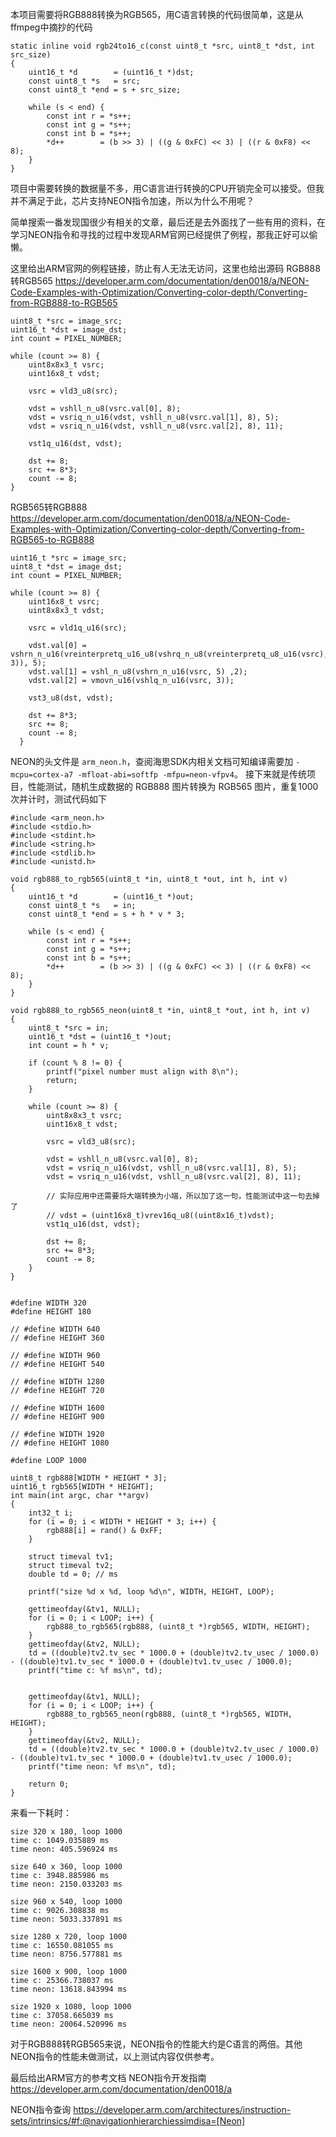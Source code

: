 本项目需要将RGB888转换为RGB565，用C语言转换的代码很简单，这是从ffmpeg中摘抄的代码
```
static inline void rgb24to16_c(const uint8_t *src, uint8_t *dst, int src_size)
{
    uint16_t *d        = (uint16_t *)dst;
    const uint8_t *s   = src;
    const uint8_t *end = s + src_size;

    while (s < end) {
        const int r = *s++;
        const int g = *s++;
        const int b = *s++;
        *d++        = (b >> 3) | ((g & 0xFC) << 3) | ((r & 0xF8) << 8);
    }
}
```

项目中需要转换的数据量不多，用C语言进行转换的CPU开销完全可以接受。但我并不满足于此，芯片支持NEON指令加速，所以为什么不用呢？

简单搜索一番发现国很少有相关的文章，最后还是去外面找了一些有用的资料，在学习NEON指令和寻找的过程中发现ARM官网已经提供了例程，那我正好可以偷懒。

这里给出ARM官网的例程链接，防止有人无法无访问，这里也给出源码
RGB888转RGB565
https://developer.arm.com/documentation/den0018/a/NEON-Code-Examples-with-Optimization/Converting-color-depth/Converting-from-RGB888-to-RGB565
```
uint8_t *src = image_src;
uint16_t *dst = image_dst;
int count = PIXEL_NUMBER;

while (count >= 8) {
    uint8x8x3_t vsrc;
    uint16x8_t vdst;

    vsrc = vld3_u8(src);

    vdst = vshll_n_u8(vsrc.val[0], 8);
    vdst = vsriq_n_u16(vdst, vshll_n_u8(vsrc.val[1], 8), 5);
    vdst = vsriq_n_u16(vdst, vshll_n_u8(vsrc.val[2], 8), 11);

    vst1q_u16(dst, vdst);

    dst += 8;
    src += 8*3;
    count -= 8;
}
```

RGB565转RGB888
https://developer.arm.com/documentation/den0018/a/NEON-Code-Examples-with-Optimization/Converting-color-depth/Converting-from-RGB565-to-RGB888
```
uint16_t *src = image_src;
uint8_t *dst = image_dst;
int count = PIXEL_NUMBER;

while (count >= 8) {
    uint16x8_t vsrc;
    uint8x8x3_t vdst;

    vsrc = vld1q_u16(src);

    vdst.val[0] = vshrn_n_u16(vreinterpretq_u16_u8(vshrq_n_u8(vreinterpretq_u8_u16(vsrc), 3)), 5);
    vdst.val[1] = vshl_n_u8(vshrn_n_u16(vsrc, 5) ,2);
    vdst.val[2] = vmovn_u16(vshlq_n_u16(vsrc, 3));

    vst3_u8(dst, vdst);

    dst += 8*3;
    src += 8;
    count -= 8;
  }
```

NEON的头文件是 `arm_neon.h`，查阅海思SDK内相关文档可知编译需要加 `-mcpu=cortex-a7 -mfloat-abi=softfp -mfpu=neon-vfpv4`。
接下来就是传统项目，性能测试，随机生成数据的 RGB888 图片转换为 RGB565 图片，重复1000次并计时，测试代码如下
```
#include <arm_neon.h>
#include <stdio.h>
#include <stdint.h>
#include <string.h>
#include <stdlib.h>
#include <unistd.h>

void rgb888_to_rgb565(uint8_t *in, uint8_t *out, int h, int v)
{
    uint16_t *d        = (uint16_t *)out;
    const uint8_t *s   = in;
    const uint8_t *end = s + h * v * 3;

    while (s < end) {
        const int r = *s++;
        const int g = *s++;
        const int b = *s++;
        *d++        = (b >> 3) | ((g & 0xFC) << 3) | ((r & 0xF8) << 8);
    }
}

void rgb888_to_rgb565_neon(uint8_t *in, uint8_t *out, int h, int v)
{
    uint8_t *src = in;
    uint16_t *dst = (uint16_t *)out;
    int count = h * v;

    if (count % 8 != 0) {
        printf("pixel number must align with 8\n");
        return;
    }

    while (count >= 8) {
        uint8x8x3_t vsrc;
        uint16x8_t vdst;

        vsrc = vld3_u8(src);

        vdst = vshll_n_u8(vsrc.val[0], 8);
        vdst = vsriq_n_u16(vdst, vshll_n_u8(vsrc.val[1], 8), 5);
        vdst = vsriq_n_u16(vdst, vshll_n_u8(vsrc.val[2], 8), 11);

        // 实际应用中还需要将大端转换为小端，所以加了这一句，性能测试中这一句去掉了
        // vdst = (uint16x8_t)vrev16q_u8((uint8x16_t)vdst);
        vst1q_u16(dst, vdst);

        dst += 8;
        src += 8*3;
        count -= 8;
    }
}


#define WIDTH 320
#define HEIGHT 180

// #define WIDTH 640
// #define HEIGHT 360

// #define WIDTH 960
// #define HEIGHT 540

// #define WIDTH 1280
// #define HEIGHT 720

// #define WIDTH 1600
// #define HEIGHT 900

// #define WIDTH 1920
// #define HEIGHT 1080

#define LOOP 1000

uint8_t rgb888[WIDTH * HEIGHT * 3];
uint16_t rgb565[WIDTH * HEIGHT];
int main(int argc, char **argv)
{
    int32_t i;
    for (i = 0; i < WIDTH * HEIGHT * 3; i++) {
        rgb888[i] = rand() & 0xFF;
    }

    struct timeval tv1;
    struct timeval tv2;
    double td = 0; // ms

    printf("size %d x %d, loop %d\n", WIDTH, HEIGHT, LOOP);

    gettimeofday(&tv1, NULL);
    for (i = 0; i < LOOP; i++) {
        rgb888_to_rgb565(rgb888, (uint8_t *)rgb565, WIDTH, HEIGHT);
    }
    gettimeofday(&tv2, NULL);
    td = ((double)tv2.tv_sec * 1000.0 + (double)tv2.tv_usec / 1000.0) - ((double)tv1.tv_sec * 1000.0 + (double)tv1.tv_usec / 1000.0);
    printf("time c: %f ms\n", td);


    gettimeofday(&tv1, NULL);
    for (i = 0; i < LOOP; i++) {
        rgb888_to_rgb565_neon(rgb888, (uint8_t *)rgb565, WIDTH, HEIGHT);
    }
    gettimeofday(&tv2, NULL);
    td = ((double)tv2.tv_sec * 1000.0 + (double)tv2.tv_usec / 1000.0) - ((double)tv1.tv_sec * 1000.0 + (double)tv1.tv_usec / 1000.0);
    printf("time neon: %f ms\n", td);

    return 0;
}
```

来看一下耗时：
```
size 320 x 180, loop 1000
time c: 1049.035889 ms
time neon: 405.596924 ms

size 640 x 360, loop 1000
time c: 3948.885986 ms
time neon: 2150.033203 ms

size 960 x 540, loop 1000
time c: 9026.308838 ms
time neon: 5033.337891 ms

size 1280 x 720, loop 1000
time c: 16550.081055 ms
time neon: 8756.577881 ms

size 1600 x 900, loop 1000
time c: 25366.738037 ms
time neon: 13618.843994 ms

size 1920 x 1080, loop 1000
time c: 37058.665039 ms
time neon: 20064.520996 ms
```
对于RGB888转RGB565来说，NEON指令的性能大约是C语言的两倍。其他NEON指令的性能未做测试，以上测试内容仅供参考。


最后给出ARM官方的参考文档
NEON指令开发指南
https://developer.arm.com/documentation/den0018/a

NEON指令查询
https://developer.arm.com/architectures/instruction-sets/intrinsics/#f:@navigationhierarchiessimdisa=[Neon]

